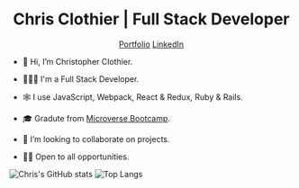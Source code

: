 <h1 align="center"> Chris Clothier | Full Stack Developer </h1>
<p align="center"><a  href="https://www.chris-clothier.com">Portfolio</a> <a href="https://www.linkedin.com/in/crclothier/">LinkedIn</a></p>

- 👋 Hi, I’m Christopher Clothier.
  
- 👨🏻‍💻 I'm a Full Stack Developer.
  
- 🕸️ I use JavaScript, Webpack, React & Redux, Ruby & Rails.
  
- 🎓 Gradute from [Microverse Bootcamp](https://www.microverse.org).
  
- 💼 I’m looking to collaborate on projects.
  
- 👷🏻 Open to all opportunities.

![Chris's GitHub stats](https://github-readme-stats.vercel.app/api?username=crclothier&show_icons=true&bg_color=00000000&line_height=25&card_width=600)
![Top Langs](https://github-readme-stats.vercel.app/api/top-langs/?username=crclothier&icons=true&bg_color=00000000&card_width=600)
